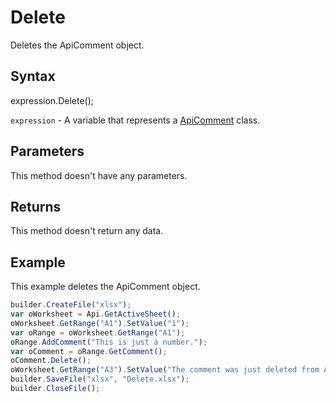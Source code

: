 # Delete

Deletes the ApiComment object.

## Syntax

expression.Delete();

`expression` - A variable that represents a [ApiComment](../ApiComment.md) class.

## Parameters

This method doesn't have any parameters.

## Returns

This method doesn't return any data.

## Example

This example deletes the ApiComment object.

```javascript
builder.CreateFile("xlsx");
var oWorksheet = Api.GetActiveSheet();
oWorksheet.GetRange("A1").SetValue("1");
var oRange = oWorksheet.GetRange("A1");
oRange.AddComment("This is just a number.");
var oComment = oRange.GetComment();
oComment.Delete();
oWorksheet.GetRange("A3").SetValue("The comment was just deleted from A1.");
builder.SaveFile("xlsx", "Delete.xlsx");
builder.CloseFile();
```